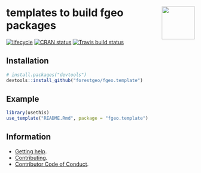 
<!-- README.md is generated from README.Rmd. Please edit that file -->

# <img src="https://i.imgur.com/vTLlhbp.png" align="right" height=88 /> templates to build **fgeo** packages

[![lifecycle](https://img.shields.io/badge/lifecycle-experimental-orange.svg)](https://www.tidyverse.org/lifecycle/#experimental)
[![CRAN
status](https://www.r-pkg.org/badges/version/fgeo.template)](https://cran.r-project.org/package=fgeo.template)
[![Travis build
status](https://travis-ci.org/forestgeo/fgeo.template.svg?branch=master)](https://travis-ci.org/forestgeo/fgeo.template)

## Installation

``` r
# install.packages("devtools")
devtools::install_github("forestgeo/fgeo.template")
```

## Example

``` r
library(usethis)
use_template("README.Rmd", package = "fgeo.template")
```

## Information

  - [Getting help](SUPPORT.md).
  - [Contributing](CONTRIBUTING.md).
  - [Contributor Code of Conduct](CODE_OF_CONDUCT.md).
